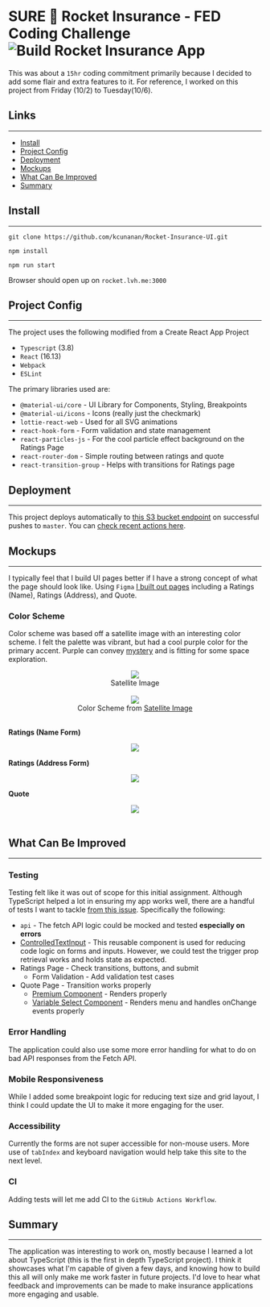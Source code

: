 # SURE 🚀 Rocket Insurance - FED Coding Challenge ![Build Rocket Insurance App](https://github.com/kcunanan/Rocket-Insurance-UI/workflows/Build%20Rocket%20Insurance%20App/badge.svg)
This was about a `15hr` coding commitment primarily because I decided to add some flair and extra features to it. For reference, I worked on this project from Friday (10/2) to Tuesday(10/6).

## Links
---
* [Install](#install)
* [Project Config](#project-config)
* [Deployment](#deployment)
* [Mockups](#mockups)
* [What Can Be Improved](#what-can-be-improved)
* [Summary](#summary)

## Install
---

    git clone https://github.com/kcunanan/Rocket-Insurance-UI.git

    npm install

    npm run start
    
Browser should open up on `rocket.lvh.me:3000`


## Project Config
---
The project uses the following modified from a Create React App Project
* `Typescript` (3.8)
* `React` (16.13)
* `Webpack`
* `ESLint`

The primary libraries used are:
* `@material-ui/core` - UI Library for Components, Styling, Breakpoints
* `@material-ui/icons` - Icons (really just the checkmark)
* `lottie-react-web` - Used for all SVG animations
* `react-hook-form` - Form validation and state management
* `react-particles-js` - For the cool particle effect background on the Ratings Page
* `react-router-dom` - Simple routing between ratings and quote
* `react-transition-group` - Helps with transitions for Ratings page

## Deployment
---
This project deploys automatically to [this S3 bucket endpoint](http://rocket.cunanan.dev.s3-website-us-west-2.amazonaws.com/) on successful pushes to `master`. You can [check recent actions here](https://github.com/kcunanan/Rocket-Insurance-UI/actions).

## Mockups
---
I typically feel that I build UI pages better if I have a strong concept of what the page should look like. Using `Figma` [I built out pages](https://www.figma.com/file/HR6byETUe6g6zHdFsFOqwc/SURE-Insurance-FE-Project?node-id=5%3A382) including a Ratings (Name), Ratings (Address), and Quote.

### Color Scheme
Color scheme was based off a satellite image with an interesting color scheme. I felt the palette was vibrant, but had a cool purple color for the primary accent. Purple can convey [mystery](https://www.toptal.com/designers/ux/color-in-ux) and is fitting for some space exploration.
<div align="center">
    <img src="./images/satellite.png" />
    <div>Satellite Image</div>
    <br/>
    <img src="./images/theme.png" />
    <div>Color Scheme from <a target="_blank" href="https://www.google.com/url?sa=i&url=https%3A%2F%2Fwww.pinterest.com%2Fpin%2F418834834082168677%2F&psig=AOvVaw3QWPnyDRTgTExdFhhE3KIS&ust=1602119313672000&source=images&cd=vfe&ved=0CAIQjRxqFwoTCPiZttaloewCFQAAAAAdAAAAABAD">Satellite Image</a></div>
    <br />
</div>

**Ratings (Name Form)**
<div align="center">
    <img src="./images/ratings-page-name.png" />
</div>

**Ratings (Address Form)**
<div align="center">
    <img src="./images/ratings-page-address.png" />
</div>

**Quote**
<div align="center">
    <img src="./images/quote-page.png" />
</div>

<br />

## What Can Be Improved
---
### Testing
Testing felt like it was out of scope for this initial assignment. Although TypeScript helped a lot in ensuring my app works well, there are a handful of tests I want to tackle [from this issue](https://github.com/kcunanan/Rocket-Insurance-UI/issues/25). Specifically the following:
* `api` - The fetch API logic could be mocked and tested **especially on errors**
* [ControlledTextInput](https://github.com/kcunanan/Rocket-Insurance-UI/blob/master/src/components/Common/ControlledTextInput.tsx) - This reusable component is used for reducing code logic on forms and inputs. However, we could test the trigger prop retrieval works and holds state as expected.
* Ratings Page - Check transitions, buttons, and submit
  * Form Validation - Add validation test cases
* Quote Page - Transition works properly
  * [Premium Component](https://github.com/kcunanan/Rocket-Insurance-UI/blob/master/src/components/Quote/Premium/Premium.tsx) - Renders properly
  * [Variable Select Component](https://github.com/kcunanan/Rocket-Insurance-UI/blob/master/src/components/Quote/VariableSelect/VariableSelect.tsx) - Renders menu and handles onChange events properly

### Error Handling
The application could also use some more error handling for what to do on bad API responses from the Fetch API.

### Mobile Responsiveness
While I added some breakpoint logic for reducing text size and grid layout, I think I could update the UI to make it more engaging for the user.

### Accessibility
Currently the forms are not super accessible for non-mouse users. More use of `tabIndex` and keyboard navigation would help take this site to the next level.

### CI
Adding tests will let me add CI to the `GitHub Actions Workflow`.

## Summary
---
The application was interesting to work on, mostly because I learned a lot about TypeScript (this is the first in depth TypeScript project). I think it showcases what I'm capable of given a few days, and knowing how to build this all will only make me work faster in future projects. I'd love to hear what feedback and improvements can be made to make insurance applications more engaging and usable.
